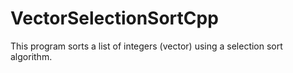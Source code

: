 # VectorSelectionSortCpp
This program sorts a list of integers (vector) using a selection sort algorithm.
